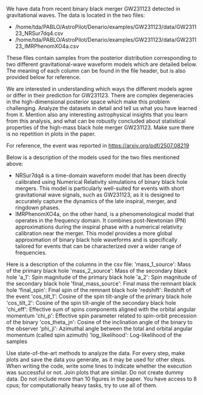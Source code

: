 We have data from recent binary black merger GW231123 detected in gravitational waves.
The data is located in the two files:

- /home/tda/PABLO/AstroPilot/Denario/examples/GW231123/data/GW231123_NRSur7dq4.csv
- /home/tda/PABLO/AstroPilot/Denario/examples/GW231123/data/GW231123_IMRPhenomXO4a.csv

These files contain samples from the posterior distribution corresponding to two different gravitational-wave waveform models which are detailed below. The meaning of each column can be found in the file header, but is also provided below for reference.

We are interested in understanding which ways the different models agree or differ in their prediction for GW231123. There are complex degeneracies in the high-dimensional posterior space which make this problem challenging. Analyze the datasets in detail and tell us what you have learned from it. Mention also any interesting astrophysical insights that you learn from this analysis, and what can be robustly concluded about statistical properties of the high-mass black hole merger GW231123. Make sure there is no repetition in plots in the paper.

For reference, the event was reported in https://arxiv.org/pdf/2507.08219

Below is a description of the models used for the two files mentioned above:

- NRSur7dq4 is a time-domain waveform model that has been directly calibrated using Numerical Relativity simulations of binary black hole mergers. This model is particularly well-suited for events with short gravitational wave signals, such as GW231123, as it is designed to accurately capture the dynamics of the late inspiral, merger, and ringdown phases.
- IMRPhenomXO4a, on the other hand, is a phenomenological model that operates in the frequency domain. It combines post-Newtonian (PN) approximations during the inspiral phase with a numerical relativity calibration near the merger. This model provides a more global approximation of binary black hole waveforms and is specifically tailored for events that can be characterized over a wider range of frequencies.

Here is a description of the columns in the csv file:
'mass_1_source': Mass of the primary black hole
'mass_2_source': Mass of the secondary black hole
'a_1': Spin magnitude of the primary black hole
'a_2': Spin magnitude of the secondary black hole
'final_mass_source': Final mass the remnant black hole
'final_spin': Final spin of the remnant black hole
'redshift': Redshift of the event
'cos_tilt_1': Cosine of the spin tilt-angle of the primary black hole
'cos_tilt_2': Cosine of the spin tilt-angle of the secondary black hole
'chi_eff': Effective sum of spins components aligned with the orbital angular momentum
'chi_p': Effective spin parameter related to spin-orbit precession of the binary
'cos_theta_jn': Cosine of the inclination angle of the binary to the observer
'phi_jl': Azimuthal angle between the total and orbital angular momentum (called spin azimuth)
'log_likelihood': Log-likelihood of the samples

Use state-of-the-art methods to analyze the data. For every step, make plots and save the data you generate, as it may be used for other steps. When writing the code, write some lines to indicate whether the execution was successful or not. Join plots that are similar. Do not create dummy data. Do not include more than 10 figures in the paper. You have access to 8 cpus; for computationally heavy tasks, try to use all of them.
